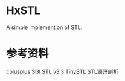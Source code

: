 # HxSTL
A simple implemention of STL.

# 参考资料
[cplusplus](http://www.cplusplus.com/)
[SGI STL v3.3](http://www.sgi.com/tech/stl/download.html)
[TinySTL](https://github.com/zouxiaohang/TinySTL)
[STL源码剖析](http://jjhou.boolan.com/jjwbooks-tass-gb.htm)
